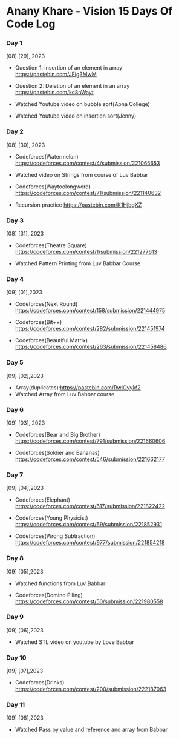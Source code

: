 # Anany Khare - Vision 15 Days Of Code Log

### Day 1
[08] [29], 2023

- Question 1: Insertion of an element in array
 https://pastebin.com/JFig3MwM

- Question 2: Deletion of an element in an array
https://pastebin.com/kc8nWayt

- Watched Youtube video on bubble sort(Apna College)
- Watched Youtube video on insertion sort(Jenny)

### Day 2
[08] [30], 2023

- Codeforces(Watermelon)
https://codeforces.com/contest/4/submission/221065653

- Watched video on Strings from course of Luv Babbar 

- Codeforces(Waytoolongword)
https://codeforces.com/contest/71/submission/221140632

- Recursion practice
https://pastebin.com/K1HjbgXZ

### Day 3
[08] [31], 2023

- Codeforces(Theatre Square)
https://codeforces.com/contest/1/submission/221277613

- Watched Pattern Printing from Luv Babbar Course

### Day 4
[09] [01],2023

- Codeforces(Next Round)
https://codeforces.com/contest/158/submission/221444975 

- Codeforces(Bit++)
https://codeforces.com/contest/282/submission/221451974

- Codeforces(Beautiful Matrix)
https://codeforces.com/contest/263/submission/221458486

### Day 5
[09] [02],2023
- Array(duplicates):https://pastebin.com/RwiGyyM2
- Watched Array from Luv Babbar course 

### Day 6
[09] [03], 2023

- Codeforces(Bear and Big Brother)
https://codeforces.com/contest/791/submission/221660606

- Codeforces(Soldier and Bananas)
https://codeforces.com/contest/546/submission/221662177

### Day 7
[09] [04],2023

- Codeforces(Elephant)
https://codeforces.com/contest/617/submission/221822422

- Codeforces(Young Physicist)
https://codeforces.com/contest/69/submission/221852931

- Codeforces(Wrong Subtraction)
https://codeforces.com/contest/977/submission/221854218

### Day 8
[09] [05],2023

- Watched functions from Luv Babbar 

- Codeforces(Domino Piling)
https://codeforces.com/contest/50/submission/221980558

### Day 9
[09] [06],2023

- Watched STL video on youtube by Love Babbar

### Day 10
[09] [07],2023

- Codeforces(Drinks)
https://codeforces.com/contest/200/submission/222187063

### Day 11
[09] [08],2023

- Watched Pass by value and reference and array from Babbar







 

